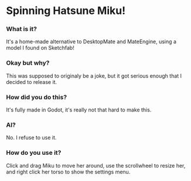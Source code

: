 # Spinning Hatsune Miku!

### What is it?

It's a home-made alternative to DesktopMate and MateEngine, using a model I found on Sketchfab!

### Okay but why?

This was supposed to originaly be a joke, but it got serious enough that I decided to release it.

### How did you do this?

It's fully made in Godot, it's really not that hard to make this.

### AI?

No. I refuse to use it.


### How do you use it?

Click and drag Miku to move her around, use the scrollwheel to resize her, and right click her torso to show the settings menu.
